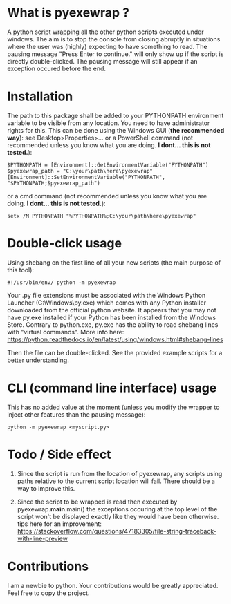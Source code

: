 # What is pyexewrap ?
A python script wrapping all the other python scripts executed under windows.
The aim is to stop the console from closing abruptly in situations where the user was (highly) expecting to have something to read.
The pausing message "Press Enter to continue." will only show up if the script is directly double-clicked.
The pausing message will still appear if an exception occured before the end.

# Installation
The path to this package shall be added to your PYTHONPATH environment variable to be visible from any location.
You need to have administrator rights for this.
This can be done using the Windows GUI (**the recommended way**): see Desktop>Properties>... 
or a PowerShell command (not recommended unless you know what you are doing. **I dont... this is not tested.**):
```commandline
$PYTHONPATH = [Environment]::GetEnvironmentVariable("PYTHONPATH")
$pyexewrap_path = "C:\your\path\here\pyexewrap"
[Environment]::SetEnvironmentVariable("PYTHONPATH", "$PYTHONPATH;$pyexewrap_path")
```
or a cmd command (not recommended unless you know what you are doing. **I dont... this is not tested.**):
```commandline
setx /M PYTHONPATH "%PYTHONPATH%;C:\your\path\here\pyexewrap"
```

# Double-click usage
Using shebang on the first line of all your new scripts (the main purpose of this tool):
```commandline
#!/usr/bin/env/ python -m pyexewrap
```
Your .py file extensions must be associated with the Windows Python Launcher (C:\Windows\py.exe) which comes with any Python installer downloaded from the official python website.
It appears that you may not have py.exe installed if your Python has been installed from the Windows Store.
Contrary to python.exe, py.exe has the ability to read shebang lines with "virtual commands".
More info here: https://python.readthedocs.io/en/latest/using/windows.html#shebang-lines

Then the file can be double-clicked. See the provided example scripts for a better understanding.

# CLI (command line interface) usage
This has no added value at the moment (unless you modify the wrapper to inject other features than the pausing message):
```commandline
python -m pyexewrap <myscript.py>
```

# Todo / Side effect
1) Since the script is run from the location of pyexewrap, any scripts using paths relative to the current script location will fail. There should be a way to improve this.

2) Since the script to be wrapped is read then executed by pyexewrap.__main__.main() the exceptions occuring at the top level of the script won't be displayed exactly like they would have been otherwise.
 tips here for an improvement: https://stackoverflow.com/questions/47183305/file-string-traceback-with-line-preview

# Contributions
I am a newbie to python. Your contributions would be greatly appreciated. Feel free to copy the project.


